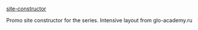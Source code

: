 [site-constructor](https://jeniaromanenia.github.io/site-constructor/)


Promo site constructor for the series. Intensive layout from glo-academy.ru

